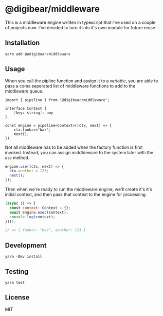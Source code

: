 # @digibear/middleware

This is a middleware engine written in typescript that I've used on a couple of projects now. I've decided to turn it into it's own module for future reuse.

## Installation

`yarn add @udigibear/middleware`

## Usage

When you call the pipline function and assign it to a variable, you are able to pass a coma seperated list of middleware functions to add to the middleware queue.

```JS
import { pipeline } from "@digibear/middleware";

interface Context {
    [key: string]: any
}

const engine = pipeline<Context>((ctx, next) => {
    ctx.foobar="baz";
    next();
})
```

Not all middleware has to be added when the factory function is first invoked. Instead, you can assign middldeware to the system later with the `use` method.

```js
engine.use((ctx, next) => {
  ctx.another = 123;
  next();
});
```

Then when we're ready to run the middleware engine, we'll create it's it's initial context, and then pass that context to the engine for processing.

```js
(async () => {
  const context: Context = {};
  await engine.exec(context);
  console.log(context);
})();

// => { foobar: "baz", another: 123 }
```

## Development

`yarn -Dev install`

## Testing

`yarn test`

## License

MIT
